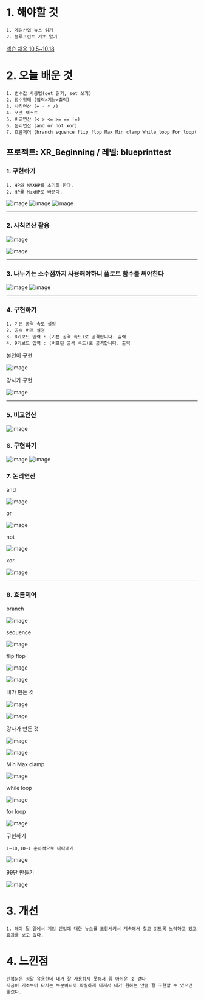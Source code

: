 # 1. 해야할 것
```
1. 게임산업 뉴스 읽기
2. 블루프린트 기초 알기
```

[넥슨 채용 10.5~10.18](https://www.nexon-tutorial.com/?utm_campaign=2023nexon-tutorial&utm_medium=mass&utm_source=nexon_com&utm_content=main)

# 2. 오늘 배운 것
```
1. 변수값 사용법(get 읽기, set 쓰기)
2. 함수형태 (입력>기능>출력)
3. 사칙연산 (+ - * /)
4. 포맷 텍스트
5. 비교연산 (< > <= >= == !=)
6. 논리연산 (and or not xor)
7. 흐름제어 (branch squence flip_flop Max Min clamp While_loop For_loop)
```
## 프로젝트: XR_Beginning / 레벨: blueprinttest

### 1. 구현하기
```
1. HP와 MAXHP를 초기화 한다.
2. HP를 MaxHP로 바꾼다.
```
![image](https://github.com/JM94Ent/TIL-WIL/assets/143363550/909f1aa2-223c-4d29-b2c8-6949c5ee1d34)
![image](https://github.com/JM94Ent/TIL-WIL/assets/143363550/891f4cc4-038c-423c-90a9-9c1c0e468689)
![image](https://github.com/JM94Ent/TIL-WIL/assets/143363550/7b557fd2-0fb2-43fd-9495-c25a1462a1bc)

****
### 2. 사칙연산 활용

![image](https://github.com/JM94Ent/TIL-WIL/assets/143363550/981b91ae-7d24-4232-bd7c-58c6fc841bd9)

![image](https://github.com/JM94Ent/TIL-WIL/assets/143363550/d2ca97be-268a-4344-bebc-a0ebd461919e)
****
### 3. 나누기는 소수점까지 사용해야하니 플로트 함수를 써야한다

![image](https://github.com/JM94Ent/TIL-WIL/assets/143363550/02f2aae8-402e-4f8c-8828-bc81c7d1c82b)
![image](https://github.com/JM94Ent/TIL-WIL/assets/143363550/5ecde917-f6f1-4650-a807-991f0e406592)
****
### 4. 구현하기
```
1. 기본 공격 속도 설정
2. 공속 버프 설정
3. 8키보드 입력 : (기본 공격 속도)로 공격합니다. 출력
4. 9키보드 입력 : (버프된 공격 속도)로 공격합니다. 출력
```
본인이 구현

![image](https://github.com/JM94Ent/TIL-WIL/assets/143363550/d2982428-d275-44f7-b3e9-0e66a9f112da)

강사가 구현

![image](https://github.com/JM94Ent/TIL-WIL/assets/143363550/05afba7f-0101-4912-aadb-b75e59098219)
****

### 5. 비교연산

![image](https://github.com/JM94Ent/TIL-WIL/assets/143363550/8b2aa395-8379-4939-b9d3-c195e7283877)

### 6. 구현하기

![image](https://github.com/JM94Ent/TIL-WIL/assets/143363550/43fd5647-c90d-4538-9c81-c67d6d32b66b)
![image](https://github.com/JM94Ent/TIL-WIL/assets/143363550/fa14f8aa-5f3c-46b0-b51f-46170a9895d4)

### 7. 논리연산

and

![image](https://github.com/JM94Ent/TIL-WIL/assets/143363550/c866f6d8-d687-4ce5-9bfa-c225dd915e20)

or

![image](https://github.com/JM94Ent/TIL-WIL/assets/143363550/d7cc32ad-1382-4869-a7c6-38147ea2f875)


not

![image](https://github.com/JM94Ent/TIL-WIL/assets/143363550/40752060-2315-4e16-9973-6486dd5f26b9)


xor

![image](https://github.com/JM94Ent/TIL-WIL/assets/143363550/1edd6bf1-8d2b-420f-8359-59118a072ee2)

****

### 8. 흐름제어

branch

![image](https://github.com/JM94Ent/TIL-WIL/assets/143363550/3261b991-5ceb-48c6-ae93-a87f7e9dadbb)

sequence

![image](https://github.com/JM94Ent/TIL-WIL/assets/143363550/26499dda-068e-4055-bd3a-0a46fdce6f64)

flip flop

![image](https://github.com/JM94Ent/TIL-WIL/assets/143363550/1a0b499c-1885-4d15-a526-c7f37125627d)

![image](https://github.com/JM94Ent/TIL-WIL/assets/143363550/3fb8207b-b4de-4d72-b6c2-423ef260955f)

내가 만든 것

![image](https://github.com/JM94Ent/TIL-WIL/assets/143363550/d42b1325-4227-421e-baa1-0702801e612f)

![image](https://github.com/JM94Ent/TIL-WIL/assets/143363550/0cd057a5-399a-4f02-9827-d528192381ff)

강사가 만든 것

![image](https://github.com/JM94Ent/TIL-WIL/assets/143363550/6e9abfe5-0622-4140-8757-2c5b9a6d4b59)

![image](https://github.com/JM94Ent/TIL-WIL/assets/143363550/56d98abd-3991-4c76-ae3d-5f1b3a9f41d8)


Min Max clamp

![image](https://github.com/JM94Ent/TIL-WIL/assets/143363550/a471a054-9834-4206-9400-3f1fcc0f214a)


while loop

![image](https://github.com/JM94Ent/TIL-WIL/assets/143363550/14eddfc1-1c8d-4089-873e-a9279aa485c6)


for loop

![image](https://github.com/JM94Ent/TIL-WIL/assets/143363550/a13d9dd8-d9aa-495a-bc77-021cc2abda4c)

구현하기
```
1~10,10~1 순차적으로 나타내기
```
![image](https://github.com/JM94Ent/TIL-WIL/assets/143363550/25e529be-8f9a-4c25-99a9-2773d1b70371)

99단 만들기

![image](https://github.com/JM94Ent/TIL-WIL/assets/143363550/7fdf8b3f-f373-4694-9a8a-d32975ac1b40)



# 3. 개선
```
1. 해야 될 일에서 게임 산업에 대한 뉴스를 포함시켜서 계속해서 찾고 읽도록 노력하고 있고 효과를 보고 있다.
```

# 4. 느낀점
```
반복문은 정말 유용한데 내가 잘 사용하지 못해서 좀 아쉬운 것 같다
지금이 기초부터 다지는 부분이니까 확실하게 다져서 내가 원하는 만큼 잘 구현할 수 있으면 좋겠다.
```

